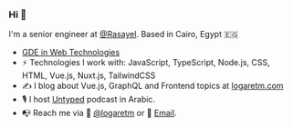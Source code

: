 ### Hi 👋

I'm a senior engineer at [@Rasayel](https://rasayel.io/). Based in Cairo, Egypt 🇪🇬

- [GDE in Web Technologies](https://developers.google.com/profile/u/logaretm)
- ⚡️ Technologies I work with: JavaScript, TypeScript, Node.js, CSS, HTML, Vue.js, Nuxt.js, TailwindCSS
- ✍️ I blog about Vue.js, GraphQL and Frontend topics at [logaretm.com](https://logaretm.com/)
- 🎙️ I host [Untyped](https://untyped.fm) podcast in Arabic.
- 📭 Reach me via 🐤 [@logaretm](https://twitter.com/logaretm) or 📩 [Email](mailto:me@logaretm.com).
